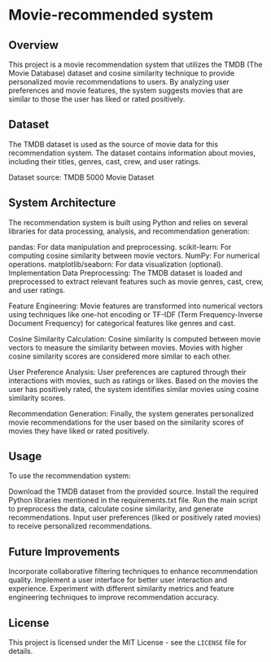 # Movie-recommended system
## Overview
This project is a movie recommendation system that utilizes the TMDB (The Movie Database) dataset and cosine similarity technique to provide personalized movie recommendations to users. By analyzing user preferences and movie features, the system suggests movies that are similar to those the user has liked or rated positively.

## Dataset
The TMDB dataset is used as the source of movie data for this recommendation system. The dataset contains information about movies, including their titles, genres, cast, crew, and user ratings.

Dataset source: TMDB 5000 Movie Dataset

## System Architecture
The recommendation system is built using Python and relies on several libraries for data processing, analysis, and recommendation generation:

pandas: For data manipulation and preprocessing.
scikit-learn: For computing cosine similarity between movie vectors.
NumPy: For numerical operations.
matplotlib/seaborn: For data visualization (optional).
Implementation
Data Preprocessing: The TMDB dataset is loaded and preprocessed to extract relevant features such as movie genres, cast, crew, and user ratings.

Feature Engineering: Movie features are transformed into numerical vectors using techniques like one-hot encoding or TF-IDF (Term Frequency-Inverse Document Frequency) for categorical features like genres and cast.

Cosine Similarity Calculation: Cosine similarity is computed between movie vectors to measure the similarity between movies. Movies with higher cosine similarity scores are considered more similar to each other.

User Preference Analysis: User preferences are captured through their interactions with movies, such as ratings or likes. Based on the movies the user has positively rated, the system identifies similar movies using cosine similarity scores.

Recommendation Generation: Finally, the system generates personalized movie recommendations for the user based on the similarity scores of movies they have liked or rated positively.

## Usage
To use the recommendation system:

Download the TMDB dataset from the provided source.
Install the required Python libraries mentioned in the requirements.txt file.
Run the main script to preprocess the data, calculate cosine similarity, and generate recommendations.
Input user preferences (liked or positively rated movies) to receive personalized recommendations.

## Future Improvements
Incorporate collaborative filtering techniques to enhance recommendation quality.
Implement a user interface for better user interaction and experience.
Experiment with different similarity metrics and feature engineering techniques to improve recommendation accuracy.
## License
This project is licensed under the MIT License - see the `LICENSE` file for details.
